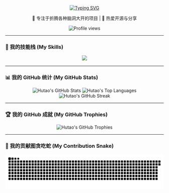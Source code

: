 <div align="center">
  <a href="https://github.com/hutaoee">
    <img src="https://readme-typing-svg.herokuapp.com?font=Fira+Code&weight=700&size=32&duration=3000&pause=1000&color=F78939&center=true&vCenter=true&width=435&lines=Hi+%F0%9F%91%8B%EF%BC%8C%E6%88%91%E6%98%AF+hutao+!;" alt="Typing SVG" />
  </a>
</div>

<div align="center">
  <p>🚀 专注于折腾各种脑洞大开的项目 | 💖 热爱开源与分享</p>
  <img src="https://komarev.com/ghpvc/?username=hutaoee&style=for-the-badge&color=orange" alt="Profile views" />
</div>

---

### 🔧 我的技能栈 (My Skills)

<p align="center">
  <a href="https://skillicons.dev">
    <img src="https://skillicons.dev/icons?i=js,ts,python,go,react,vue,nodejs,docker,kubernetes,mysql,redis,mongodb,nginx,linux&perline=7" />
  </a>
</p>

---

### 📊 我的 GitHub 统计 (My GitHub Stats)

<div align="center">
  <img src="https://github-readme-stats.vercel.app/api?username=hutaoee&show_icons=true&theme=radical&hide_border=true&border_radius=10" height="160" alt="Hutao's GitHub Stats">
  <img src="https://github-readme-stats.vercel.app/api/top-langs/?username=hutaoee&layout=compact&theme=radical&hide_border=true&border_radius=10" height="160" alt="Hutao's Top Languages">
</div>
<div align="center">
  <img src="https://streak-stats.demolab.com?user=hutaoee&theme=radical&border_radius=10&hide_border=true" alt="Hutao's GitHub Streak" />
</div>

---

### 🏆 我的 GitHub 成就 (My GitHub Trophies)

<div align="center">
    <img src="https://github-profile-trophy.vercel.app/?username=hutaoee&theme=radical&no-frame=true&no-bg=true&margin-w=4&margin-h=4" alt="Hutao's GitHub Trophies" />
</div>

---

### 🐍 我的贡献图贪吃蛇 (My Contribution Snake)

<div align="center">
  <img src="https://raw.githubusercontent.com/hutaoee/hutaoee/output/github-contribution-grid-snake.svg" alt="Snake animation from GitHub contributions" />
</div>
